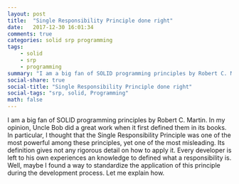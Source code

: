 ```yaml
---
layout: post
title:  "Single Responsibility Principle done right"
date:   2017-12-30 16:01:34
comments: true
categories: solid srp programming 
tags:
    - solid
    - srp
    - programming
summary: "I am a big fan of SOLID programming principles by Robert C. Martin. In particular, I thought that the Single Responsibility Principle was one of the most powerful among these principles, yet one of the most misleading. Its definition gives not any rigorous detail on how to apply it. Every developer is left to his own experiences an knowledge to defined what a responsibility is. Well, maybe I found a way to standardize the application of this principle during the development process. Let me explain how."
social-share: true
social-title: "Single Responsibility Principle done right"
social-tags: "srp, solid, Programming"
math: false
---
```


I am a big fan of SOLID programming principles by Robert C. Martin. In my opinion, Uncle Bob did a great work when it first defined them in its books. In particular, I thought that the Single Responsibility Principle was one of the most powerful among these principles, yet one of the most misleading. Its definition gives not any rigorous detail on how to apply it. Every developer is left to his own experiences an knowledge to defined what a responsibility is. Well, maybe I found a way to standardize the application of this principle during the development process. Let me explain how.